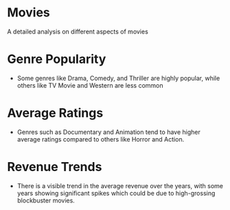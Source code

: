 # Movies
A detailed analysis on different aspects of movies
# Genre Popularity
* Some genres like Drama, Comedy, and Thriller are highly popular, while others like TV Movie and Western are less common
# Average Ratings
* Genres such as Documentary and Animation tend to have higher average ratings compared to others like Horror and Action.
# Revenue Trends
* There is a visible trend in the average revenue over the years, with some years showing significant spikes which could be due to high-grossing blockbuster movies.
